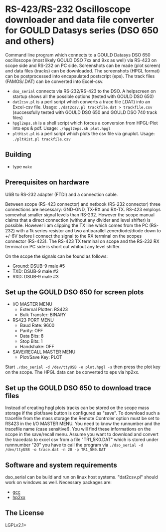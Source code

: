 # RS-423/RS-232 Oscilloscope downloader and data file converter for GOULD Datasys series (DSO 650 and others)

Command line program which connects to a GOULD Datasys DSO 650 oscilloscope (most likely GOULD DSO 7xx and 9xx as well) via
RS-423 on scope side and RS-232 on PC side. Screenshots can be made (plot screen) and data files (tracks) can be downloaded.
The screenshots (HPGL format) can be postprocessed into encapsulated postscript (eps). The track files (FAMOS/.DAT) can be converted
into Excel-csv.

  * `dso_serial` connects via RS-232/RS-423 to the DSO. A helpscreen on startup shows all the possible options (tested with GOULD DSO 650)
  * `dat2csv.pl` is a perl script which converts a trace file (.DAT) into an Excel-csv file. Usage: `./dat2csv.pl trackfile.dat > trackfile.csv` (successfully tested with GOULD DSO 650 and GOULD DSO 740 track files)
  * `hpgl2eps.sh` is a shell script which forces a conversion from HPGL-Plot into eps & pdf. Usage: `./hpgl2eps.sh plot.hpgl`
  * `pltHist.pl` is a perl script which plots the csv file via gnuplot. Usage: `./pltHist.pl trackfile.csv`

## Building

  * type `make`

## Prerequisites on hardware

USB to RS-232 adapter (FTDI) and a connection cable.

Between scope (RS-423 connector) and netbook (RS-232 connector) three connections are necessary:
GND-GND, TX-RX and RX-TX. RS-423 employs somewhat smaller signal levels than RS-232. However the scope manual claims that a
direct connection (without any divider and level shifter) is possible. However i am clipping the TX line which comes
from the PC (RS-232) with a 1k series resistor and two antiparallel zenerdiode/diode down to +/-6V before i connect the
signal to the RX terminal on the scopes connector (RS-423). The RS-423 TX terminal on scope and the RS-232 RX terminal on
PC side is short out whitout any level shifter.

On the scope the signals can be found as follows:

  * Ground: DSUB-9 male #5
  * TXD: DSUB-9 male #2
  * RXD: DSUB-9 male #3

## Set up the GOULD DSO 650 for screen plots

  * I/O MASTER MENU
    * External Plotter: RS423
    * Bulk Transfer: BINARY
  * RS423 PORT MENU
    * Baud Rate: 9600
    * Parity: OFF
    * Data Bits: 8
    * Stop Bits: 1
    * Handshake: OFF
  * SAVE/RECALL MASTER MENU
    * Plot/Save Key: PLOT

Start `./dso_serial -d /dev/ttyUSB -o plot.hpgl -s` then press the plot key on the scope. The HPGL data can be converted to eps via hp2xx.

## Set up the GOULD DSO 650 to download trace files

Instead of creating hpgl plots tracks can be stored on the scope mass storage if the plot/save button is configured as "save".
To download such a tracefile from the mass storage the Remote Controler option must be set to RS423 in the I/O MASTER MENU.
You need to know the runnumber and the tracefile name (case sensitive!). You will find these informations on the scope in
the save/recall menu. Assume you want to download and convert the tracedata to excel csv from a file "TR1_5K0.DAT"
which is stored under runnnumber "20" you have to call the program via `./dso_serial -d /dev/ttyUSB -o trace.dat -n 20 -p TR1_5K0.DAT`

## Software and system requirements

dso_serial can be build and run on linux host systems. "dat2csv.pl" should work on windows as well.
Necessary packages are:

  * [gcc][gcc]
  * [hp2xx][hp2xx]

[gcc]:       http://gcc.gnu.org/
             "GNU Compiler Collection"
[hp2xx]:     http://www.gnu.org/software/hp2xx/
             "Hewlett-Packard's HP-GL plotter format converter"

## The License

LGPLv2.1+

 
